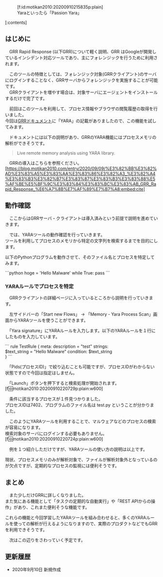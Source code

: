 <figure class="figure-image figure-image-fotolife" title="Yaraといったら「Passion Yara」">[f:id:motikan2010:20200910215835p:plain]<figcaption>Yaraといったら「Passion Yara」</figcaption></figure>

<div class="contents-box">
  <p>[:contents]</p>
</div>

## はじめに

　GRR Rapid Response (以下GRR)について軽く説明、GRR はGoogleが開発しているインシデント対応ツールであり、主にフォレンジックを行うために利用されます。

　このツールの特徴としては、フォレンジック対象(GRRクライアント)のサーバにログインすることなく、GRRサーバからフォレンジックを実施することが可能です。  
　GRRクライアントを増やす場合は、対象サーバにエージェントをインストールするだけで完了です。  

　前回はこのツールを利用して、プロセス情報やブラウザの閲覧履歴の取得を行いました。  
今回は<span><a href="https://grr-doc.readthedocs.io/en/v3.2.0/what-is-grr.html" target="_blank">GRRドキュメント</a></span>に「YARA」の記載がありましたので、この機能を試してみます。  

　ドキュメントには以下の説明があり、<span class="m-y">GRRのYARA機能にはプロセスメモリの解析</span>ができそうです。  
> Live remote memory analysis using YARA library.

　GRRの導入はこちらを参照ください。  
[https://blog.motikan2010.com/entry/2020/09/09/%E3%82%BB%E3%82%AD%E3%83%A5%E3%83%AA%E3%83%86%E3%82%A3_%E3%82%A4%E3%83%B3%E3%82%B7%E3%83%87%E3%83%B3%E3%83%88%E5%AF%BE%E5%BF%9C%E3%83%84%E3%83%BC%E3%83%AB_GRR_Rapid_Response_%E6%A7%8B%E7%AF%89%E7%B7%A8:embed:cite]

<!-- more -->

## 動作確認

　ここからはGRRサーバ・クライアントは導入済みという前提で説明を進めていきます。  

　では、YARAツールの動作確認を行っていきます。  
ツールを利用してプロセスのメモリから特定の文字列を検索するまでを目的にします。  

以下のPythonプログラムを動作させて、そのファイル名とプロセスを特定してみます。  
<div class="md-code" style="width:70%">
```python
hoge = 'Hello Malware'
while True:
    pass
```

</div>

### YARAルールでプロセスを特定

　GRRクライアントの詳細ページに入っているところから説明を行っていきます。

　左サイドバーの<span class="m-y">「Start new Flows」 → 「Memory - Yara Process Scan」</span>画面からYARAツールを使うことができます。  
  
　「Yara signature」にYARAルールを入力します。以下のYARAルールを１行にしたものを入力しています。    
<div class="md-code" style="width:70%">
```
rule TestRule {
    meta: description = "test" 
    strings: $text_string = "Hello Malware" 
    condition: $text_string 
}
```
</div>

　「Pids(プロセスID)」で絞り込むことも可能ですが、プロセスIDがわからない状態ですので今回は指定はしません。  

　「Launch」ボタンを押下すると検索処理が開始されます。  
[f:id:motikan2010:20200910220729p:plain:w600]  

　条件に該当するプロセスが１件見つかりました。  
プロセスIDは7402、プログラムのファイル名は test.py ということが分かりました。  

　このようにYARAツールを利用することで、マルウェアなどのプロセスの検索が容易になります。  
検索対象のサーバにログインする必要もありません。  
[f:id:motikan2010:20200910220724p:plain:w600]  

　例を１つ紹介しただけですが、YARAツールの使い方の説明は以上です。  

現状、プロセスメモリのみが解析対象で、ファイルが解析対象外となっているのが欠点ですが、定期的なプロセスの監視には便利そうです。  

## まとめ

　また少しだけGRRに詳しくなりました。  
また気にある機能として「タスクの定期的な自動実行」や「REST APIからの操作」があり、これまた便利そうな機能です。  

これらの機能と今回学習したYARAツールを組み合わせると、多くのYARAルールを使っての解析が行えるようになりますので、実際のプロダクトなどでもGRRを利用できそうです。  

　次はこの辺りをさわっていく予定です。  

## 更新履歴

- 2020年9月10日 新規作成

